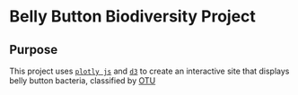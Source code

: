 # Belly Button Biodiversity Project

## Purpose
This project uses [`plotly js`](https://plotly.com/javascript/) and [`d3`](https://d3js.org/) to create an interactive site that displays belly button bacteria, classified by [OTU](https://en.wikipedia.org/wiki/Operational_taxonomic_unit)